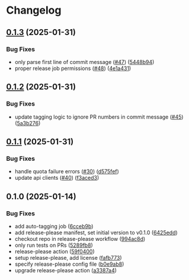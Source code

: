 # Changelog

## [0.1.3](https://github.com/coreweave/terraform-provider-coreweave/compare/v0.1.2...v0.1.3) (2025-01-31)


### Bug Fixes

* only parse first line of commit message ([#47](https://github.com/coreweave/terraform-provider-coreweave/issues/47)) ([5448b94](https://github.com/coreweave/terraform-provider-coreweave/commit/5448b94541ea4c3c812ea7501426d577c63bc451))
* proper release job permissions ([#48](https://github.com/coreweave/terraform-provider-coreweave/issues/48)) ([4e1a431](https://github.com/coreweave/terraform-provider-coreweave/commit/4e1a4313cc073ad8dd5dc920addc587b45785ee2))

## [0.1.2](https://github.com/coreweave/terraform-provider-coreweave/compare/v0.1.1...v0.1.2) (2025-01-31)


### Bug Fixes

* update tagging logic to ignore PR numbers in commit message ([#45](https://github.com/coreweave/terraform-provider-coreweave/issues/45)) ([5a3b276](https://github.com/coreweave/terraform-provider-coreweave/commit/5a3b2764bd519eb061df8346bbbb9d67d675cb0d))

## [0.1.1](https://github.com/coreweave/terraform-provider-coreweave/compare/v0.1.0...v0.1.1) (2025-01-31)


### Bug Fixes

* handle quota failure errors ([#30](https://github.com/coreweave/terraform-provider-coreweave/issues/30)) ([d575fef](https://github.com/coreweave/terraform-provider-coreweave/commit/d575fef833bef80b1d797b1359657b520054d929))
* update api clients ([#40](https://github.com/coreweave/terraform-provider-coreweave/issues/40)) ([f3aced3](https://github.com/coreweave/terraform-provider-coreweave/commit/f3aced3d2d78155e3b93e5b8c8376d8ae88bb78e))

## 0.1.0 (2025-01-14)


### Bug Fixes

* add auto-tagging job ([6cceb9b](https://github.com/coreweave/terraform-provider-coreweave/commit/6cceb9be9d66c2b476bd12f6de1d75fb16f899f5))
* add release-please manifest, set initial version to v0.1.0 ([6425edd](https://github.com/coreweave/terraform-provider-coreweave/commit/6425edd3186b72f2302d79a78713221cd8d1cb2c))
* checkout repo in release-please workflow ([994ac8d](https://github.com/coreweave/terraform-provider-coreweave/commit/994ac8d859d5a07829f6f5c2b122f9bdebfd7ff6))
* only run tests on PRs ([5289fb8](https://github.com/coreweave/terraform-provider-coreweave/commit/5289fb8144ac0cfb465be2c08a8fbcaee5371944))
* release-please action ([59f0400](https://github.com/coreweave/terraform-provider-coreweave/commit/59f04000b9af4a45aa4e4035743f034d7af1eea3))
* setup release-please, add license ([fafb773](https://github.com/coreweave/terraform-provider-coreweave/commit/fafb773f50c523c4e10b1ee31d81f14a643f7990))
* specify release-please config file ([b0e9ab8](https://github.com/coreweave/terraform-provider-coreweave/commit/b0e9ab879f828a1cbb9cdaa3b8808637795c6e13))
* upgrade release-please action ([a3387a4](https://github.com/coreweave/terraform-provider-coreweave/commit/a3387a4471484a292839e893101574de485076e7))
